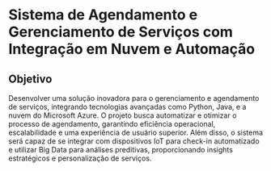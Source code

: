 # Sistema de Agendamento e Gerenciamento de Serviços com Integração em Nuvem e Automação
## Objetivo
<p>Desenvolver uma solução inovadora para o gerenciamento e agendamento de serviços, integrando tecnologias avançadas como Python, Java, e a nuvem do Microsoft Azure. O projeto busca automatizar e otimizar o processo de agendamento, garantindo eficiência operacional, escalabilidade e uma experiência de usuário superior. Além disso, o sistema será capaz de se integrar com dispositivos IoT para check-in automatizado e utilizar Big Data para análises preditivas, proporcionando insights estratégicos e personalização de serviços.</p>
